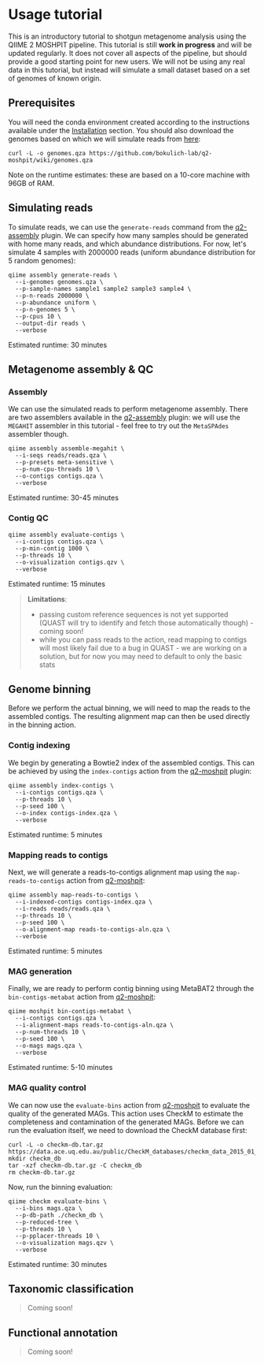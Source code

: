 # Usage tutorial
This is an introductory tutorial to shotgun metagenome analysis using the QIIME 2 MOSHPIT pipeline. 
This tutorial is still **work in progress** and will be updated regularly. It does not cover all aspects of the pipeline, 
but should provide a good starting point for new users. We will not be using any real data in this tutorial, but instead 
will simulate a small dataset based on a set of genomes of known origin.

## Prerequisites
You will need the conda environment created according to the instructions available under the [Installation](../Home#installation) section.
You should also download the genomes based on which we will simulate reads from [here](https://github.com/bokulich-lab/q2-moshpit/wiki/genomes.qza):

```shell
curl -L -o genomes.qza https://github.com/bokulich-lab/q2-moshpit/wiki/genomes.qza
```

Note on the runtime estimates: these are based on a 10-core machine with 96GB of RAM.

## Simulating reads
To simulate reads, we can use the `generate-reads` command from the [q2-assembly](https://github.com/bokulich-lab/q2-assembly) plugin. 
We can specify how many samples should be generated with home many reads, and which abundance distributions. 
For now, let's simulate 4 samples with 2000000 reads (uniform abundance distribution for 5 random genomes):
```shell
qiime assembly generate-reads \
  --i-genomes genomes.qza \
  --p-sample-names sample1 sample2 sample3 sample4 \
  --p-n-reads 2000000 \
  --p-abundance uniform \
  --p-n-genomes 5 \
  --p-cpus 10 \
  --output-dir reads \
  --verbose
```
Estimated runtime: 30 minutes

## Metagenome assembly & QC
### Assembly
We can use the simulated reads to perform metagenome assembly. There are two assemblers available in the [q2-assembly](https://github.com/bokulich-lab/q2-assembly)
plugin: we will use the `MEGAHIT` assembler in this tutorial - feel free to try out the `MetaSPAdes` assembler though.
```shell
qiime assembly assemble-megahit \
  --i-seqs reads/reads.qza \
  --p-presets meta-sensitive \
  --p-num-cpu-threads 10 \
  --o-contigs contigs.qza \
  --verbose
```
Estimated runtime: 30-45 minutes

### Contig QC
```shell
qiime assembly evaluate-contigs \
  --i-contigs contigs.qza \
  --p-min-contig 1000 \
  --p-threads 10 \
  --o-visualization contigs.qzv \
  --verbose
```
Estimated runtime: 15 minutes

> **Limitations**:
> - passing custom reference sequences is not yet supported (QUAST will try to identify and fetch those automatically though) - coming soon!
> - while you can pass reads to the action, read mapping to contigs will most likely fail due to a bug in QUAST - we are working on a solution, but for now you may need to default to only the basic stats

## Genome binning
Before we perform the actual binning, we will need to map the reads to the 
assembled contigs. The resulting alignment map can then be used directly in 
the binning action.

### Contig indexing
We begin by generating a Bowtie2 index of the assembled contigs. This can be 
achieved by using the `index-contigs` action from the [q2-moshpit](https://github.com/bokulich-lab/q2-moshpit) 
plugin:
```shell
qiime assembly index-contigs \
  --i-contigs contigs.qza \
  --p-threads 10 \
  --p-seed 100 \
  --o-index contigs-index.qza \
  --verbose
```
Estimated runtime: 5 minutes

### Mapping reads to contigs
Next, we will generate a reads-to-contigs alignment map using the `map-reads-to-contigs` action from 
[q2-moshpit](https://github.com/bokulich-lab/q2-moshpit):
```shell
qiime assembly map-reads-to-contigs \
  --i-indexed-contigs contigs-index.qza \
  --i-reads reads/reads.qza \
  --p-threads 10 \
  --p-seed 100 \
  --o-alignment-map reads-to-contigs-aln.qza \
  --verbose
```
Estimated runtime: 5 minutes

### MAG generation
Finally, we are ready to perform contig binning using MetaBAT2 through the `bin-contigs-metabat` action from 
[q2-moshpit](https://github.com/bokulich-lab/q2-moshpit):
```shell
qiime moshpit bin-contigs-metabat \
  --i-contigs contigs.qza \
  --i-alignment-maps reads-to-contigs-aln.qza \
  --p-num-threads 10 \
  --p-seed 100 \
  --o-mags mags.qza \
  --verbose
```
Estimated runtime: 5-10 minutes

### MAG quality control
We can now use the `evaluate-bins` action from [q2-moshpit](https://github.com/bokulich-lab/q2-moshpit) to evaluate 
the quality of the generated MAGs. This action uses CheckM to estimate the completeness and contamination of the 
generated MAGs. Before we can run the evaluation itself, we need to download the CheckM database first:
```shell
curl -L -o checkm-db.tar.gz https://data.ace.uq.edu.au/public/CheckM_databases/checkm_data_2015_01_16.tar.gz
mkdir checkm_db
tar -xzf checkm-db.tar.gz -C checkm_db
rm checkm-db.tar.gz
```
Now, run the binning evaluation:
```shell
qiime checkm evaluate-bins \
  --i-bins mags.qza \
  --p-db-path ./checkm_db \
  --p-reduced-tree \
  --p-threads 10 \
  --p-pplacer-threads 10 \
  --o-visualization mags.qzv \
  --verbose
```
Estimated runtime: 30 minutes

## Taxonomic classification
> Coming soon!

## Functional annotation
> Coming soon!

